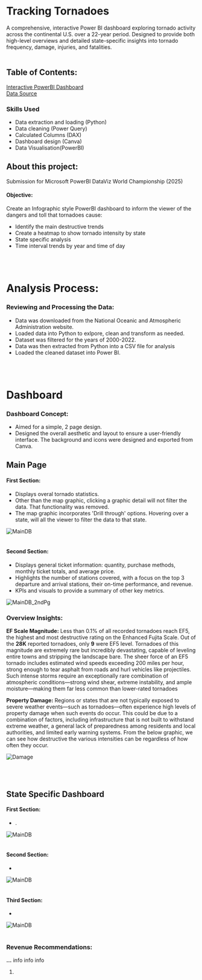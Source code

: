 # Tracking Tornadoes
A comprehensive, interactive Power BI dashboard exploring tornado activity across the continental U.S. over a 22-year period. Designed to provide both high-level overviews and detailed state-specific insights into tornado frequency, damage, injuries, and fatalities.
<br></br>

## Table of Contents:
[Interactive PowerBI Dashboard](https://app.powerbi.com/view?r=eyJrIjoiNjUwNzFiYjktYWMyNy00OGViLTllNzQtZWEzN2M4ZjY0YzdkIiwidCI6ImI4OTBlNWMxLTg4YzQtNDQ4MC1hM2E1LTA2MGVlOTI2MjZmMCJ9&embedImagePlaceholder=true&pageName=00b11b586c5acfc879bc)<br>
[Data Source](https://www.spc.noaa.gov/wcm/#data)


### Skills Used
<ul>
<li>Data extraction and loading (Python)</li>
<li>Data cleaning (Power Query)</li>
<li>Calculated Columns (DAX)</li>
<li>Dashboard design (Canva)</li>
<li>Data Visualisation(PowerBI)</li>
</ul>

## About this project:
Submission for Microsoft PowerBI DataViz World Championship (2025)

#### Objective:
Create an Infographic style PowerBI dashboard to inform the viewer of the dangers and toll that tornadoes cause: 
<ul>
<li>Identify the main destructive trends</li>
<li>Create a heatmap to show tornado intensity by state</li>
<li>State specific analysis</li>
<li>Time interval trends by year and time of day</li>
</ul>
<br></br>

# Analysis Process:

### Reviewing and Processing the Data:
<ul>
<li>Data was downloaded from the National Oceanic and Atmospheric Administration website.</li>
<li>Loaded data into Python to exlpore, clean and transform as needed.</li> 
<li>Dataset was filtered for the years of 2000-2022.</li>
<li>Data was then extracted from Python into a CSV file for analysis</li>
<li>Loaded the cleaned dataset into Power BI.</li>
</ul>  
<br></br>

# Dashboard
### Dashboard Concept:
<ul>
<li>Aimed for a simple, 2 page design.</li>
<li>Designed the overall aesthetic and layout to ensure a user-friendly interface. The background and icons were designed and exported from Canva.</li>
</ul>
<p></p>


## Main Page

#### First Section:
<ul>
<li>Displays overal tornado statistics.</li>
<li>Other than the map graphic, clicking a graphic detail will not filter the data. That functionality was removed.</li>
<li>The map graphic incorporates 'Drill through' options. Hovering over a state, will all the viewer to filter the data to that state.</li>
</ul>
<p></p>

![MainDB](https://github.com/julyndav/PowerBI/blob/main/Tracking_Tornadoes/Images/Dashboard.png)
<br></br>

#### Second Section:
<ul>
<li>Displays general ticket information: quantity, purchase methods, monthly ticket totals, and average price.</li>
<li>Highlights the number of stations covered, with a focus on the top 3 departure and arrival stations, their on-time performance, and revenue.</li>
<li>KPIs and visuals to provide a summary of other key metrics.</li>
</ul>
<p></p>

![MainDB_2ndPg](https://github.com/julyndav/PowerBI/blob/main/Tracking_Tornadoes/Images/Main_Dashboard_2.png)




### Overview Insights: 
<b>EF Scale Magnitude:</b>
Less than 0.1% of all recorded tornadoes reach EF5, the highest and most destructive rating on the Enhanced Fujita Scale. Out of the <b>28K</b> reported tornadoes, only <b>9</b> were EF5 level. Tornadoes of this magnitude are extremely rare but incredibly devastating, capable of leveling entire towns and stripping the landscape bare. The sheer force of an EF5 tornado includes estimated wind speeds exceeding 200 miles per hour, strong enough to tear asphalt from roads and hurl vehicles like projectiles. Such intense storms require an exceptionally rare combination of atmospheric conditions—strong wind shear, extreme instability, and ample moisture—making them far less common than lower-rated tornadoes 

<b>Property Damage:</b>
Regions or states that are not typically exposed to severe weather events—such as tornadoes—often experience high levels of property damage when such events do occur. This could be due to a combination of factors, including infrastructure that is not built to withstand extreme weather, a general lack of preparedness among residents and local authorities, and limited early warning systems. From the below graphic, we can see how destructive the various intensities can be regardless of how often they occur.<p>
![Damage](https://github.com/julyndav/PowerBI/blob/main/Tracking_Tornadoes/Images/PropertyDamage.png)
</p>
<br></br>

## State Specific Dashboard

#### First Section:
<ul>
<li>.</li>

</ul>
<p></p>

![MainDB](https://github.com/julyndav/PowerBI/blob/main/Tracking_Tornadoes/Images/StatePg1.png)
<br></br>

#### Second Section:
<ul>
<li></li>

</ul>
<p></p>

![MainDB](https://github.com/julyndav/PowerBI/blob/main/Tracking_Tornadoes/Images/StatePg2.png)
<br></br>

#### Third Section:
<ul>
<li></li>

</ul>
<p></p>

![MainDB](https://github.com/julyndav/PowerBI/blob/main/Tracking_Tornadoes/Images/StatePg3.png)
<br></br>








### Revenue Recommendations:
<b> ...</b>
info info info

1) 
<br></br>
<br></br>


